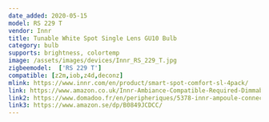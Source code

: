 ```yaml
---
date_added: 2020-05-15
model: RS 229 T
vendor: Innr
title: Tunable White Spot Single Lens GU10 Bulb 
category: bulb
supports: brightness, colortemp
image: /assets/images/devices/Innr_RS_229_T.jpg
zigbeemodel:  ['RS 229 T']
compatible: [z2m,iob,z4d,deconz]
mlink: https://www.innr.com/en/product/smart-spot-comfort-sl-4pack/
link: https://www.amazon.co.uk/Innr-Ambiance-Compatible-Required-Dimmable/dp/B0848YGD4B
link2: https://www.domadoo.fr/en/peripheriques/5378-innr-ampoule-connectee-type-gu10-zigbee-30-pack-de-4-ampoules-blanc-reglable-2200k-a-5000k-8718781552640.html
link3: https://www.amazon.se/dp/B0849JCDCC/
---
```

